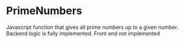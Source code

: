 # PrimeNumbers
Javascript function that gives all prime numbers up to a given number. Backend logic is fully implemented. Front end not implemented
